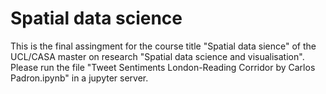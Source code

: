 # Spatial data science
This is the final assingment for the course title "Spatial data sience" of the UCL/CASA master on research "Spatial data science and visualisation". Please run the file "Tweet Sentiments London-Reading Corridor by Carlos Padron.ipynb" in a jupyter server.
